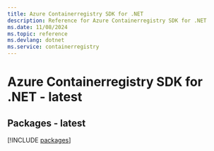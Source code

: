 ```yaml
---
title: Azure Containerregistry SDK for .NET
description: Reference for Azure Containerregistry SDK for .NET
ms.date: 11/08/2024
ms.topic: reference
ms.devlang: dotnet
ms.service: containerregistry
---
```

# Azure Containerregistry SDK for .NET - latest
## Packages - latest
[!INCLUDE [packages](containerregistry-index.md)]